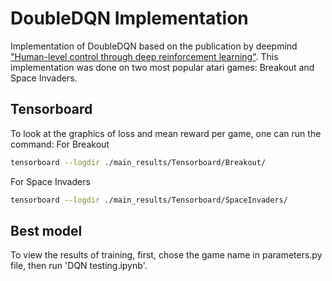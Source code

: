 # DoubleDQN Implementation
Implementation of DoubleDQN based on the publication by deepmind ["Human-level control through deep reinforcement
learning"](https://storage.googleapis.com/deepmind-media/dqn/DQNNaturePaper.pdf). This implementation was done on two most popular atari games: Breakout and Space Invaders.
## Tensorboard
To look at the graphics of loss and mean reward per game, one can run the command:
For Breakout
```bash
tensorboard --logdir ./main_results/Tensorboard/Breakout/
```
For Space Invaders
```bash
tensorboard --logdir ./main_results/Tensorboard/SpaceInvaders/
```
## Best model
To view the results of training, first, chose the game name in parameters.py file, then run 'DQN testing.ipynb'.
